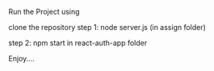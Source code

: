 Run the Project using

clone the repository
step 1:
node server.js (in assign folder)

step 2:
npm start in react-auth-app folder

Enjoy....
